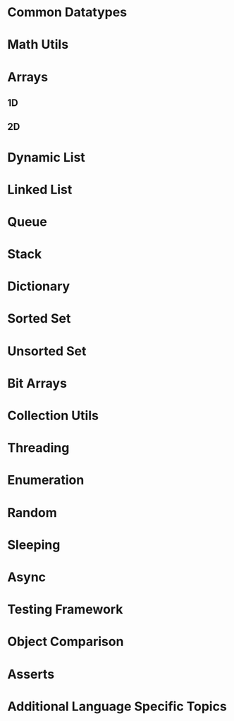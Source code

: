 # <Language Name>
# Common Datatypes
# Math Utils
# Arrays
## 1D
## 2D
# Dynamic List
# Linked List
# Queue
# Stack
# Dictionary
# Sorted Set
# Unsorted Set
# Bit Arrays
# Collection Utils
# Threading
# Enumeration
# Random
# Sleeping
# Async
# Testing Framework
# Object Comparison
# Asserts
# Additional Language Specific Topics